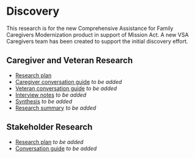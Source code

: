 # Discovery 
This research is for the new Comprehensive Assistance for Family Caregivers Modernization product in support of Mission Act. A new VSA Caregivers team has been created to support the initial discovery effort.

## Caregiver and Veteran Research
- [Research plan](./research-plan.md)
- [Caregiver conversation guide]() *to be added*
- [Veteran conversation guide]() *to be added*
- [Interview notes]() *to be added*
- [Synthesis]() *to be added*
- [Research summary]() *to be added*

## Stakeholder Research
- [Research plan]() *to be added*
- [Conversation guide]() *to be added*

